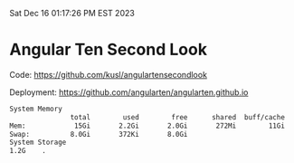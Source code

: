 Sat Dec 16 01:17:26 PM EST 2023

# Angular Ten Second Look

Code: https://github.com/kusl/angulartensecondlook

Deployment: https://github.com/angularten/angularten.github.io

```bash
System Memory
               total        used        free      shared  buff/cache   available
Mem:            15Gi       2.2Gi       2.0Gi       272Mi        11Gi        13Gi
Swap:          8.0Gi       372Ki       8.0Gi
System Storage
1.2G	.
```
```bash
